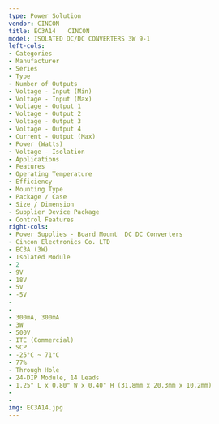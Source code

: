 ```yaml
---
type: Power Solution
vendor: CINCON
title: EC3A14　　CINCON
model: ISOLATED DC/DC CONVERTERS 3W 9-1
left-cols: 
- Categories
- Manufacturer
- Series
- Type
- Number of Outputs
- Voltage - Input (Min)
- Voltage - Input (Max)
- Voltage - Output 1
- Voltage - Output 2
- Voltage - Output 3
- Voltage - Output 4
- Current - Output (Max)
- Power (Watts)
- Voltage - Isolation
- Applications
- Features
- Operating Temperature
- Efficiency
- Mounting Type
- Package / Case
- Size / Dimension
- Supplier Device Package
- Control Features
right-cols: 
- Power Supplies - Board Mount  DC DC Converters
- Cincon Electronics Co. LTD
- EC3A (3W)
- Isolated Module
- 2
- 9V
- 18V
- 5V
- -5V
- 
- 
- 300mA, 300mA
- 3W
- 500V
- ITE (Commercial)
- SCP
- -25°C ~ 71°C
- 77%
- Through Hole
- 24-DIP Module, 14 Leads
- 1.25" L x 0.80" W x 0.40" H (31.8mm x 20.3mm x 10.2mm)
- 
- 
img: EC3A14.jpg
---
```

